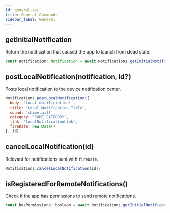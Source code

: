 ```yaml
---
id: general-api
title: General Commands
sidebar_label: General
---
```


## getInitialNotification
Return the notification that caused the app to launch from dead state.

```js
const notification: Notification = await Notifications.getInitialNotification();
```

## postLocalNotification(notification, id?)
Posts local notification to the device notification center.

```js
Notifications.postLocalNotification({
  body: 'Local notificiation!',
  title: 'Local Notification Title',
  sound: 'chime.aiff',
  category: 'SOME_CATEGORY',
  link: 'localNotificationLink',
  fireDate: new Date()
}, id);
```

## cancelLocalNotification(id)
Relevant for notifications sent with `fireDate`.

```js
Notifications.cancelLocalNotification(id);
```

## isRegisteredForRemoteNotifications()
Check if the app has permissions to send remote notifications.

```js
const hasPermissions: boolean = await Notifications.getInitialNotification();
```
